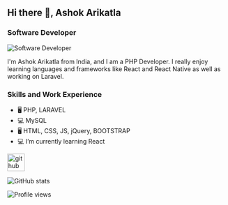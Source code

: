 ## Hi there 👋, Ashok Arikatla
### Software Developer
![Software Developer](![image](https://user-images.githubusercontent.com/32868860/145367311-5c20392f-a9c8-4773-b7d3-dd41c5000e80.png))

I'm Ashok Arikatla from India, and I am a PHP Developer. I really enjoy learning languages and frameworks like React and React Native as well as working on Laravel.

### Skills and Work Experience

- 🖥️ PHP, LARAVEL
- 💻 MySQL
- 🖥️ HTML, CSS, JS, jQuery, BOOTSTRAP
- 💻 I’m currently learning React 


[<img src='https://cdn.jsdelivr.net/npm/simple-icons@3.0.1/icons/github.svg' alt='github' height='40'>](https://github.com/ashokarikatla0402)  

![GitHub stats](https://github-readme-stats.vercel.app/api?username=ashokarikatla0402&show_icons=true)  

![Profile views](https://gpvc.arturio.dev/ashokarikatla0402)  
